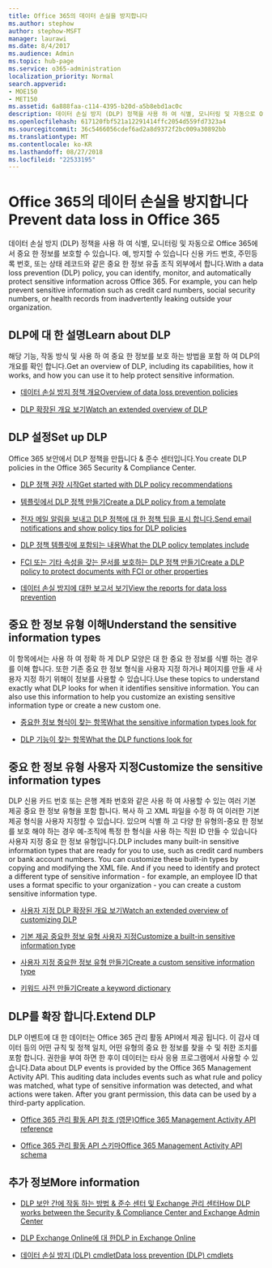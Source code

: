 ```yaml
---
title: Office 365의 데이터 손실을 방지합니다
ms.author: stephow
author: stephow-MSFT
manager: laurawi
ms.date: 8/4/2017
ms.audience: Admin
ms.topic: hub-page
ms.service: o365-administration
localization_priority: Normal
search.appverid:
- MOE150
- MET150
ms.assetid: 6a888faa-c114-4395-b20d-a5b8ebd1ac0c
description: 데이터 손실 방지 (DLP) 정책을 사용 하 여 식별, 모니터링 및 자동으로 Office 365에서 중요 한 정보를 보호할 수 있습니다. 예, 방지할 수 있습니다 신용 카드 번호, 주민등록 번호, 또는 상태 레코드와 같은 중요 한 정보 유출 조직 외부에서 합니다.
ms.openlocfilehash: 617120fbf521a12291414ffc2054d559fd7323a4
ms.sourcegitcommit: 36c5466056cdef6ad2a8d9372f2bc009a30892bb
ms.translationtype: MT
ms.contentlocale: ko-KR
ms.lasthandoff: 08/27/2018
ms.locfileid: "22533195"
---
```

# <a name="prevent-data-loss-in-office-365"></a><span data-ttu-id="0b6da-104">Office 365의 데이터 손실을 방지합니다</span><span class="sxs-lookup"><span data-stu-id="0b6da-104">Prevent data loss in Office 365</span></span>

<span data-ttu-id="0b6da-p102">데이터 손실 방지 (DLP) 정책을 사용 하 여 식별, 모니터링 및 자동으로 Office 365에서 중요 한 정보를 보호할 수 있습니다. 예, 방지할 수 있습니다 신용 카드 번호, 주민등록 번호, 또는 상태 레코드와 같은 중요 한 정보 유출 조직 외부에서 합니다.</span><span class="sxs-lookup"><span data-stu-id="0b6da-p102">With a data loss prevention (DLP) policy, you can identify, monitor, and automatically protect sensitive information across Office 365. For example, you can help prevent sensitive information such as credit card numbers, social security numbers, or health records from inadvertently leaking outside your organization.</span></span>
  
## <a name="learn-about-dlp"></a><span data-ttu-id="0b6da-107">DLP에 대 한 설명</span><span class="sxs-lookup"><span data-stu-id="0b6da-107">Learn about DLP</span></span>

<span data-ttu-id="0b6da-108">해당 기능, 작동 방식 및 사용 하 여 중요 한 정보를 보호 하는 방법을 포함 하 여 DLP의 개요를 확인 합니다.</span><span class="sxs-lookup"><span data-stu-id="0b6da-108">Get an overview of DLP, including its capabilities, how it works, and how you can use it to help protect sensitive information.</span></span> 
  
- [<span data-ttu-id="0b6da-109">데이터 손실 방지 정책 개요</span><span class="sxs-lookup"><span data-stu-id="0b6da-109">Overview of data loss prevention policies</span></span>](data-loss-prevention-policies.md)
    
- [<span data-ttu-id="0b6da-110">DLP 확장된 개요 보기</span><span class="sxs-lookup"><span data-stu-id="0b6da-110">Watch an extended overview of DLP</span></span>](https://go.microsoft.com/fwlink/?linkid=852300)
    
## <a name="set-up-dlp"></a><span data-ttu-id="0b6da-111">DLP 설정</span><span class="sxs-lookup"><span data-stu-id="0b6da-111">Set up DLP</span></span>

<span data-ttu-id="0b6da-112">Office 365 보안에서 DLP 정책을 만듭니다 &amp; 준수 센터입니다.</span><span class="sxs-lookup"><span data-stu-id="0b6da-112">You create DLP policies in the Office 365 Security &amp; Compliance Center.</span></span>
  
- [<span data-ttu-id="0b6da-113">DLP 정책 권장 시작</span><span class="sxs-lookup"><span data-stu-id="0b6da-113">Get started with DLP policy recommendations</span></span>](get-started-with-dlp-policy-recommendations.md)
    
- [<span data-ttu-id="0b6da-114">템플릿에서 DLP 정책 만들기</span><span class="sxs-lookup"><span data-stu-id="0b6da-114">Create a DLP policy from a template</span></span>](create-a-dlp-policy-from-a-template.md)
    
- [<span data-ttu-id="0b6da-115">전자 메일 알림을 보내고 DLP 정책에 대 한 정책 팁을 표시 합니다.</span><span class="sxs-lookup"><span data-stu-id="0b6da-115">Send email notifications and show policy tips for DLP policies</span></span>](use-notifications-and-policy-tips.md)
    
- [<span data-ttu-id="0b6da-116">DLP 정책 템플릿에 포함되는 내용</span><span class="sxs-lookup"><span data-stu-id="0b6da-116">What the DLP policy templates include</span></span>](what-the-dlp-policy-templates-include.md)
    
- [<span data-ttu-id="0b6da-117">FCI 또는 기타 속성을 갖는 문서를 보호하는 DLP 정책 만들기</span><span class="sxs-lookup"><span data-stu-id="0b6da-117">Create a DLP policy to protect documents with FCI or other properties</span></span>](protect-documents-that-have-fci-or-other-properties.md)
    
- [<span data-ttu-id="0b6da-118">데이터 손실 방지에 대한 보고서 보기</span><span class="sxs-lookup"><span data-stu-id="0b6da-118">View the reports for data loss prevention</span></span>](view-the-dlp-reports.md)
    
## <a name="understand-the-sensitive-information-types"></a><span data-ttu-id="0b6da-119">중요 한 정보 유형 이해</span><span class="sxs-lookup"><span data-stu-id="0b6da-119">Understand the sensitive information types</span></span>

<span data-ttu-id="0b6da-p103">이 항목에서는 사용 하 여 정확 하 게 DLP 모양은 대 한 중요 한 정보를 식별 하는 경우를 이해 합니다. 또한 기존 중요 한 정보 형식을 사용자 지정 하거나 페이지를 만들 새 사용자 지정 하기 위해이 정보를 사용할 수 있습니다.</span><span class="sxs-lookup"><span data-stu-id="0b6da-p103">Use these topics to understand exactly what DLP looks for when it identifies sensitive information. You can also use this information to help you customize an existing sensitive information type or create a new custom one.</span></span>
  
- [<span data-ttu-id="0b6da-122">중요한 정보 형식이 찾는 항목</span><span class="sxs-lookup"><span data-stu-id="0b6da-122">What the sensitive information types look for</span></span>](what-the-sensitive-information-types-look-for.md)
    
- [<span data-ttu-id="0b6da-123">DLP 기능이 찾는 항목</span><span class="sxs-lookup"><span data-stu-id="0b6da-123">What the DLP functions look for</span></span>](what-the-dlp-functions-look-for.md)
    
## <a name="customize-the-sensitive-information-types"></a><span data-ttu-id="0b6da-124">중요 한 정보 유형 사용자 지정</span><span class="sxs-lookup"><span data-stu-id="0b6da-124">Customize the sensitive information types</span></span>

<span data-ttu-id="0b6da-p104">DLP 신용 카드 번호 또는 은행 계좌 번호와 같은 사용 하 여 사용할 수 있는 여러 기본 제공 중요 한 정보 유형을 포함 합니다. 복사 하 고 XML 파일을 수정 하 여 이러한 기본 제공 형식을 사용자 지정할 수 있습니다. 있으며 식별 하 고 다양 한 유형의-중요 한 정보를 보호 해야 하는 경우 예-조직에 특정 한 형식을 사용 하는 직원 ID 만들 수 있습니다 사용자 지정 중요 한 정보 유형입니다.</span><span class="sxs-lookup"><span data-stu-id="0b6da-p104">DLP includes many built-in sensitive information types that are ready for you to use, such as credit card numbers or bank account numbers. You can customize these built-in types by copying and modifying the XML file. And if you need to identify and protect a different type of sensitive information - for example, an employee ID that uses a format specific to your organization - you can create a custom sensitive information type.</span></span>
  
- [<span data-ttu-id="0b6da-128">사용자 지정 DLP 확장된 개요 보기</span><span class="sxs-lookup"><span data-stu-id="0b6da-128">Watch an extended overview of customizing DLP</span></span>](https://go.microsoft.com/fwlink/?linkid=852306)
    
- [<span data-ttu-id="0b6da-129">기본 제공 중요한 정보 유형 사용자 지정</span><span class="sxs-lookup"><span data-stu-id="0b6da-129">Customize a built-in sensitive information type</span></span>](customize-a-built-in-sensitive-information-type.md)
    
- [<span data-ttu-id="0b6da-130">사용자 지정 중요한 정보 유형 만들기</span><span class="sxs-lookup"><span data-stu-id="0b6da-130">Create a custom sensitive information type</span></span>](create-a-custom-sensitive-information-type.md)
    
- [<span data-ttu-id="0b6da-131">키워드 사전 만들기</span><span class="sxs-lookup"><span data-stu-id="0b6da-131">Create a keyword dictionary</span></span>](create-a-keyword-dictionary.md)
    
## <a name="extend-dlp"></a><span data-ttu-id="0b6da-132">DLP를 확장 합니다.</span><span class="sxs-lookup"><span data-stu-id="0b6da-132">Extend DLP</span></span>

<span data-ttu-id="0b6da-p105">DLP 이벤트에 대 한 데이터는 Office 365 관리 활동 API에서 제공 됩니다. 이 감사 데이터 등의 어떤 규칙 및 정책 일치, 어떤 유형의 중요 한 정보를 찾을 수 및 취한 조치를 포함 합니다. 권한을 부여 하면 한 후이 데이터는 타사 응용 프로그램에서 사용할 수 있습니다.</span><span class="sxs-lookup"><span data-stu-id="0b6da-p105">Data about DLP events is provided by the Office 365 Management Activity API. This auditing data includes events such as what rule and policy was matched, what type of sensitive information was detected, and what actions were taken. After you grant permission, this data can be used by a third-party application.</span></span>
  
- [<span data-ttu-id="0b6da-136">Office 365 관리 활동 API 참조 (영문)</span><span class="sxs-lookup"><span data-stu-id="0b6da-136">Office 365 Management Activity API reference</span></span>](https://go.microsoft.com/fwlink/?linkid=852309)
    
- [<span data-ttu-id="0b6da-137">Office 365 관리 활동 API 스키마</span><span class="sxs-lookup"><span data-stu-id="0b6da-137">Office 365 Management Activity API schema</span></span>](https://go.microsoft.com/fwlink/?linkid=852308)
    
## <a name="more-information"></a><span data-ttu-id="0b6da-138">추가 정보</span><span class="sxs-lookup"><span data-stu-id="0b6da-138">More information</span></span>

- [<span data-ttu-id="0b6da-139">DLP 보안 간에 작동 하는 방법 &amp; 준수 센터 및 Exchange 관리 센터</span><span class="sxs-lookup"><span data-stu-id="0b6da-139">How DLP works between the Security &amp; Compliance Center and Exchange Admin Center</span></span>](how-dlp-works-between-admin-centers.md)
    
- [<span data-ttu-id="0b6da-140">DLP Exchange Online에 대 한</span><span class="sxs-lookup"><span data-stu-id="0b6da-140">DLP in Exchange Online</span></span>](https://go.microsoft.com/fwlink/?linkid=852311)
    
- [<span data-ttu-id="0b6da-141">데이터 손실 방지 (DLP) cmdlet</span><span class="sxs-lookup"><span data-stu-id="0b6da-141">Data loss prevention (DLP) cmdlets</span></span>](https://go.microsoft.com/fwlink/?linkid=852310)
    

